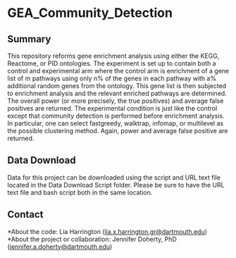 # GEA_Community_Detection

## Summary

This repository reforms gene enrichment analysis using either the KEGG, Reactome, or PID ontologies. The experiment is set up to contain both a control and experimental arm where the control arm is enrichment of a gene list of m pathways using only n% of the genes in each pathway with a% additional random genes from the ontology. This gene list is then subjected to enrichment analysis and the relevant enriched pathways are determined. The overall power (or more precisely, the true positives) and average false positives are returned. The experimental condition is just like the control except that community detection is performed before enrichment analysis. In particular, one can select fastgreedy, walktrap, infomap, or multilevel as the possible clustering method. Again, power and average false positive are returned. 

## Data Download

Data for this project can be downloaded using the script and URL text file located in the Data Download Script folder. Please be sure to have the URL text file and bash script both in the same location. 

## Contact

  *About the code: Lia Harrington (lia.x.harrington.gr@dartmouth.edu)
  *About the project or collaboration: Jennifer Doherty, PhD (jennifer.a.doherty@dartmouth.edu)
